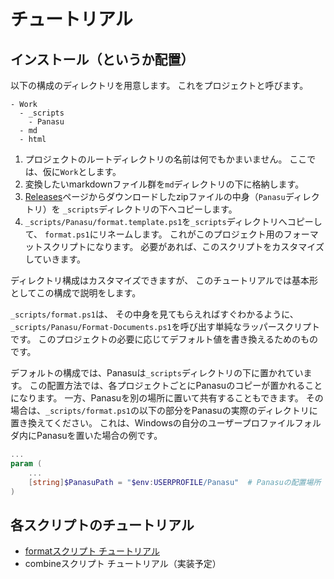 # チュートリアル

## インストール（というか配置）

以下の構成のディレクトリを用意します。
これをプロジェクトと呼びます。

```
- Work
  - _scripts
    - Panasu
  - md
  - html
```

1. プロジェクトのルートディレクトリの名前は何でもかまいません。
   ここでは、仮に`Work`とします。
1. 変換したいmarkdownファイル群を`md`ディレクトリの下に格納します。
1. [Releases](https://github.com/ipponshimeji/Panasu/releases/)ページからダウンロードしたzipファイルの中身（`Panasu`ディレクトリ）を
   `_scripts`ディレクトリの下へコピーします。
1. `_scripts/Panasu/format.template.ps1`を`_scripts`ディレクトリへコピーして、
   `format.ps1`にリネームします。
   これがこのプロジェクト用のフォーマットスクリプトになります。
   必要があれば、このスクリプトをカスタマイズしていきます。

ディレクトリ構成はカスタマイズできますが、
このチュートリアルでは基本形としてこの構成で説明をします。

`_scripts/format.ps1`は、
その中身を見てもらえればすぐわかるように、
`_scripts/Panasu/Format-Documents.ps1`を呼び出す単純なラッパースクリプトです。
このプロジェクトの必要に応じてデフォルト値を書き換えるためのものです。

デフォルトの構成では、Panasuは`_scripts`ディレクトリの下に置かれています。
この配置方法では、各プロジェクトごとにPanasuのコピーが置かれることになります。
一方、Panasuを別の場所に置いて共有することもできます。
その場合は、`_scripts/format.ps1`の以下の部分をPanasuの実際のディレクトリに置き換えてください。
これは、Windowsの自分のユーザープロファイルフォルダ内にPanasuを置いた場合の例です。

```powershell
...
param (
    ...
    [string]$PanasuPath = "$env:USERPROFILE/Panasu"  # Panasuの配置場所
)
```


## 各スクリプトのチュートリアル

* [formatスクリプト チュートリアル](Tutorial_format.ja.md)
* combineスクリプト チュートリアル（実装予定）
